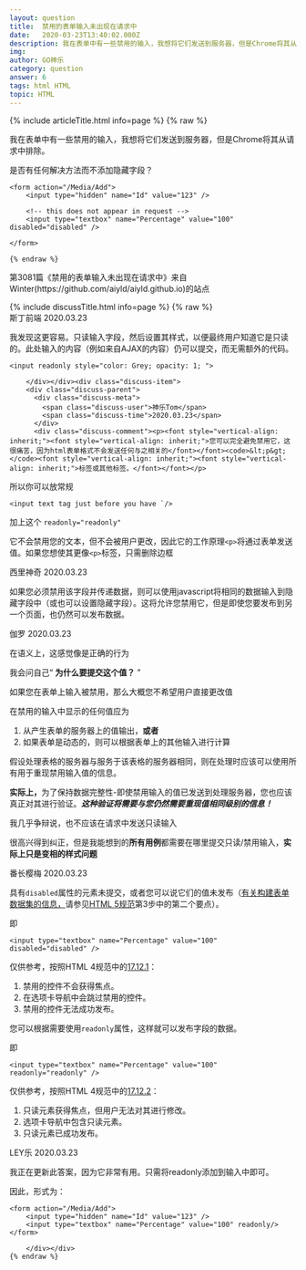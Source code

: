 ```yaml
---
layout: question
title:  禁用的表单输入未出现在请求中
date:   2020-03-23T13:40:02.000Z
description: 我在表单中有一些禁用的输入，我想将它们发送到服务器，但是Chrome将其从请求中排除。 是否有任何解决方法而不添加隐藏字段？ <form acti...
img: 
author: GO神乐
category: question
answer: 6
tags: html HTML
topic: HTML
---
```

<div class="article-root">
  <div class="article">
    {% include articleTitle.html info=page %}
    {% raw %}
    <div class="article-content"><p><font style="vertical-align: inherit;"><font style="vertical-align: inherit;">我在表单中有一些禁用的输入，我想将它们发送到服务器，但是Chrome将其从请求中排除。 </font></font></p>

<p><font style="vertical-align: inherit;"><font style="vertical-align: inherit;">是否有任何解决方法而不添加隐藏字段？ </font></font></p>

<pre><code>&lt;form action="/Media/Add"&gt;<font></font>
    &lt;input type="hidden" name="Id" value="123" /&gt;<font></font>
<font></font>
    &lt;!-- this does not appear in request --&gt;<font></font>
    &lt;input type="textbox" name="Percentage" value="100" disabled="disabled" /&gt; <font></font>
<font></font>
&lt;/form&gt;<font></font>
</code></pre></div>
    {% endraw %}
  </div>
  <p class="winter_mark">第3081篇《禁用的表单输入未出现在请求中》来自Winter(https://github.com/aiyld/aiyld.github.io)的站点</p>
  <div class="discuss-wrapper">
    {% include discussTitle.html info=page %}
    {% raw %}
    <div class="discuss-item">
        <div class="discuss-parent">
          <div class="discuss-meta">
            <span class="discuss-user">斯丁前端</span>
            <span class="discuss-time">2020.03.23</span>
          </div>
          <div class="discuss-comment"><p><font style="vertical-align: inherit;"><font style="vertical-align: inherit;">我发现这更容易。</font><font style="vertical-align: inherit;">只读输入字段，然后设置其样式，以便最终用户知道它是只读的。</font><font style="vertical-align: inherit;">此处输入的内容（例如来自AJAX的内容）仍可以提交，而无需额外的代码。</font></font></p>

<pre><code>&lt;input readonly style="color: Grey; opacity: 1; "&gt;
</code></pre></div>
        </div></div><div class="discuss-item">
        <div class="discuss-parent">
          <div class="discuss-meta">
            <span class="discuss-user">神乐Tom</span>
            <span class="discuss-time">2020.03.23</span>
          </div>
          <div class="discuss-comment"><p><font style="vertical-align: inherit;"><font style="vertical-align: inherit;">您可以完全避免禁用它，这很痛苦，因为html表单格式不会发送任何与之相关的</font></font><code>&lt;p&gt;</code><font style="vertical-align: inherit;"><font style="vertical-align: inherit;">标签或其他标签。</font></font></p>

<p><font style="vertical-align: inherit;"><font style="vertical-align: inherit;">所以你可以放常规</font></font></p>

<pre><code>&lt;input text tag just before you have `/&gt;
</code></pre>

<p><font style="vertical-align: inherit;"><font style="vertical-align: inherit;">加上这个
</font></font><code>readonly="readonly"</code></p>

<p><font style="vertical-align: inherit;"><font style="vertical-align: inherit;">它不会禁用您的文本，但不会被用户更改，因此它的工作原理</font></font><code>&lt;p&gt;</code><font style="vertical-align: inherit;"><font style="vertical-align: inherit;">将通过表单发送值。</font><font style="vertical-align: inherit;">如果您想使其更像</font></font><code>&lt;p&gt;</code><font style="vertical-align: inherit;"><font style="vertical-align: inherit;">标签，</font><font style="vertical-align: inherit;">只需删除边框</font></font></p></div>
        </div></div><div class="discuss-item">
        <div class="discuss-parent">
          <div class="discuss-meta">
            <span class="discuss-user">西里神奇</span>
            <span class="discuss-time">2020.03.23</span>
          </div>
          <div class="discuss-comment"><p><font style="vertical-align: inherit;"><font style="vertical-align: inherit;">如果您必须禁用该字段并传递数据，则可以使用javascript将相同的数据输入到隐藏字段中（或也可以设置隐藏字段）。</font><font style="vertical-align: inherit;">这将允许您禁用它，但是即使您要发布到另一个页面，也仍然可以发布数据。</font></font></p></div>
        </div></div><div class="discuss-item">
        <div class="discuss-parent">
          <div class="discuss-meta">
            <span class="discuss-user">伽罗</span>
            <span class="discuss-time">2020.03.23</span>
          </div>
          <div class="discuss-comment"><p><font style="vertical-align: inherit;"><font style="vertical-align: inherit;">在语义上，这感觉像是正确的行为</font></font></p>

<p><font style="vertical-align: inherit;"><font style="vertical-align: inherit;">我会问自己“ </font></font><strong><font style="vertical-align: inherit;"><font style="vertical-align: inherit;">为什么要提交这个值？</font></font></strong><font style="vertical-align: inherit;"><font style="vertical-align: inherit;"> ”</font></font></p>

<p><font style="vertical-align: inherit;"><font style="vertical-align: inherit;">如果您在表单上输入被禁用，那么大概您不希望用户直接更改值</font></font></p>

<p><font style="vertical-align: inherit;"><font style="vertical-align: inherit;">在禁用的输入中显示的任何值应为</font></font></p>

<ol>
<li><font style="vertical-align: inherit;"><font style="vertical-align: inherit;">从产生表单的服务器上的值输出，</font></font><strong><font style="vertical-align: inherit;"><font style="vertical-align: inherit;">或者</font></font></strong></li>
<li><font style="vertical-align: inherit;"><font style="vertical-align: inherit;">如果表单是动态的，则可以根据表单上的其他输入进行计算</font></font></li>
</ol>

<p><font style="vertical-align: inherit;"><font style="vertical-align: inherit;">假设处理表格的服务器与服务于该表格的服务器相同，则在处理时应该可以使用所有用于重现禁用输入值的信息。</font></font></p>

<p><strong><font style="vertical-align: inherit;"><font style="vertical-align: inherit;">实际上，</font></font></strong><font style="vertical-align: inherit;"><font style="vertical-align: inherit;">为了保持数据完整性-即使禁用输入的值已发送到处理服务器，您也应该真正对其进行验证。</font></font><strong><em><font style="vertical-align: inherit;"><font style="vertical-align: inherit;">这种验证将需要与您仍然需要重现值相同级别的信息！</font></font></em></strong></p>

<p><font style="vertical-align: inherit;"><font style="vertical-align: inherit;">我几乎争辩说，也不应该在请求中发送只读输入 </font></font></p>

<p><font style="vertical-align: inherit;"><font style="vertical-align: inherit;">很高兴得到纠正，但是</font><font style="vertical-align: inherit;">我能想到的</font></font><strong><font style="vertical-align: inherit;"><font style="vertical-align: inherit;">所有用例</font></font></strong><font style="vertical-align: inherit;"><font style="vertical-align: inherit;">都需要在哪里提交只读/禁用输入，</font></font><strong><font style="vertical-align: inherit;"><font style="vertical-align: inherit;">实际上只是变相的样式问题</font></font></strong></p></div>
        </div></div><div class="discuss-item">
        <div class="discuss-parent">
          <div class="discuss-meta">
            <span class="discuss-user">番长樱梅</span>
            <span class="discuss-time">2020.03.23</span>
          </div>
          <div class="discuss-comment"><p><font style="vertical-align: inherit;"><font style="vertical-align: inherit;">具有</font></font><code>disabled</code><font style="vertical-align: inherit;"><font style="vertical-align: inherit;">属性的</font><font style="vertical-align: inherit;">元素</font><font style="vertical-align: inherit;">未提交，或者您可以说它们的值未发布（</font></font><a href="https://www.w3.org/TR/html5/forms.html#constructing-the-form-data-set" rel="noreferrer"><font style="vertical-align: inherit;"><font style="vertical-align: inherit;">有关构建表单数据集的信息，</font></font></a><font style="vertical-align: inherit;"><font style="vertical-align: inherit;">请参见</font><a href="https://www.w3.org/TR/html5/forms.html#constructing-the-form-data-set" rel="noreferrer"><font style="vertical-align: inherit;">HTML 5规范</font></a><font style="vertical-align: inherit;">第3步中的第二个要点</font><font style="vertical-align: inherit;">）。</font></font></p>

<p><font style="vertical-align: inherit;"><font style="vertical-align: inherit;">即</font></font></p>

<pre><code>&lt;input type="textbox" name="Percentage" value="100" disabled="disabled" /&gt; 
</code></pre>

<p><font style="vertical-align: inherit;"><font style="vertical-align: inherit;">仅供参考，按照</font><font style="vertical-align: inherit;">HTML 4规范中的</font></font><a href="https://www.w3.org/TR/REC-html40-971218/interact/forms.html#h-17.12.1" rel="noreferrer"><font style="vertical-align: inherit;"><font style="vertical-align: inherit;">17.12.1</font></font></a><font style="vertical-align: inherit;"><font style="vertical-align: inherit;">：</font></font></p>

<ol>
<li><font style="vertical-align: inherit;"><font style="vertical-align: inherit;">禁用的控件不会获得焦点。</font></font></li>
<li><font style="vertical-align: inherit;"><font style="vertical-align: inherit;">在选项卡导航中会跳过禁用的控件。</font></font></li>
<li><font style="vertical-align: inherit;"><font style="vertical-align: inherit;">禁用的控件无法成功发布。</font></font></li>
</ol>

<p><font style="vertical-align: inherit;"><font style="vertical-align: inherit;">您可以根据需要使用</font></font><code>readonly</code><font style="vertical-align: inherit;"><font style="vertical-align: inherit;">属性，这样就可以发布字段的数据。</font></font></p>

<p><font style="vertical-align: inherit;"><font style="vertical-align: inherit;">即</font></font></p>

<pre><code>&lt;input type="textbox" name="Percentage" value="100" readonly="readonly" /&gt;
</code></pre>

<p><font style="vertical-align: inherit;"><font style="vertical-align: inherit;">仅供参考，按照</font><font style="vertical-align: inherit;">HTML 4规范中的</font></font><a href="https://www.w3.org/TR/REC-html40-971218/interact/forms.html#h-17.12.2" rel="noreferrer"><font style="vertical-align: inherit;"><font style="vertical-align: inherit;">17.12.2</font></font></a><font style="vertical-align: inherit;"><font style="vertical-align: inherit;">：</font></font></p>

<ol>
<li><font style="vertical-align: inherit;"><font style="vertical-align: inherit;">只读元素获得焦点，但用户无法对其进行修改。</font></font></li>
<li><font style="vertical-align: inherit;"><font style="vertical-align: inherit;">选项卡导航中包含只读元素。</font></font></li>
<li><font style="vertical-align: inherit;"><font style="vertical-align: inherit;">只读元素已成功发布。</font></font></li>
</ol></div>
        </div></div><div class="discuss-item">
        <div class="discuss-parent">
          <div class="discuss-meta">
            <span class="discuss-user">LEY乐</span>
            <span class="discuss-time">2020.03.23</span>
          </div>
          <div class="discuss-comment"><p><font style="vertical-align: inherit;"><font style="vertical-align: inherit;">我正在更新此答案，因为它非常有用。</font><font style="vertical-align: inherit;">只需将readonly添加到输入中即可。</font></font></p>

<p><font style="vertical-align: inherit;"><font style="vertical-align: inherit;">因此，形式为：</font></font></p>

<pre><code>&lt;form action="/Media/Add"&gt;<font></font>
    &lt;input type="hidden" name="Id" value="123" /&gt;<font></font>
    &lt;input type="textbox" name="Percentage" value="100" readonly/&gt;<font></font>
&lt;/form&gt;<font></font>
</code></pre></div>
        </div></div>
    {% endraw %}
  </div>
<div>

